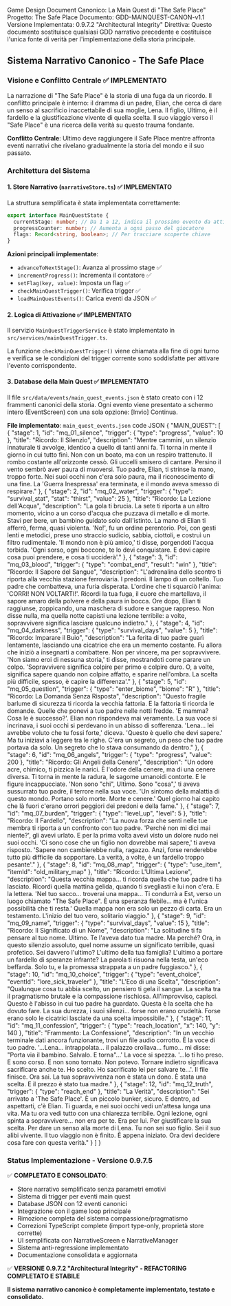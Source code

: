 Game Design Document Canonico: La Main Quest di "The Safe Place"
Progetto: The Safe Place
Documento: GDD-MAINQUEST-CANON-v1.1
Versione Implementata: 0.9.7.2 "Architectural Integrity"
Direttiva: Questo documento sostituisce qualsiasi GDD narrativo precedente e costituisce l'unica fonte di verità per l'implementazione della storia principale.

## Sistema Narrativo Canonico - The Safe Place

### Visione e Conflitto Centrale ✅ IMPLEMENTATO
La narrazione di "The Safe Place" è la storia di una fuga da un ricordo. Il conflitto principale è interno: il dramma di un padre, Elian, che cerca di dare un senso al sacrificio inaccettabile di sua moglie, Lena. Il figlio, Ultimo, è il fardello e la giustificazione vivente di quella scelta. Il suo viaggio verso il "Safe Place" è una ricerca della verità su questo trauma fondante.

**Conflitto Centrale**: Ultimo deve raggiungere il Safe Place mentre affronta eventi narrativi che rivelano gradualmente la storia del mondo e il suo passato.

### Architettura del Sistema

#### 1. Store Narrativo (`narrativeStore.ts`) ✅ IMPLEMENTATO
La struttura semplificata è stata implementata correttamente:

```typescript
export interface MainQuestState {
  currentStage: number; // Da 1 a 12, indica il prossimo evento da attivare
  progressCounter: number; // Aumenta a ogni passo del giocatore
  flags: Record<string, boolean>; // Per tracciare scoperte chiave
}
```

**Azioni principali implementate**:
- `advanceToNextStage()`: Avanza al prossimo stage ✅
- `incrementProgress()`: Incrementa il contatore ✅
- `setFlag(key, value)`: Imposta un flag ✅
- `checkMainQuestTrigger()`: Verifica trigger ✅
- `loadMainQuestEvents()`: Carica eventi da JSON ✅

#### 2. Logica di Attivazione ✅ IMPLEMENTATO
Il servizio `MainQuestTriggerService` è stato implementato in `src/services/mainQuestTrigger.ts`.

La funzione `checkMainQuestTrigger()` viene chiamata alla fine di ogni turno e verifica se le condizioni del trigger corrente sono soddisfatte per attivare l'evento corrispondente.
#### 3. Database della Main Quest ✅ IMPLEMENTATO
Il file `src/data/events/main_quest_events.json` è stato creato con i 12 frammenti canonici della storia. Ogni evento viene presentato a schermo intero (EventScreen) con una sola opzione: [Invio] Continua.

**File implementato**: `main_quest_events.json`
code
JSON
{
  "MAIN_QUEST": [
    {
      "stage": 1,
      "id": "mq_01_silence",
      "trigger": { "type": "progress", "value": 10 },
      "title": "Ricordo: Il Silenzio",
      "description": "Mentre cammini, un silenzio innaturale ti avvolge, identico a quello di tanti anni fa. Ti torna in mente il giorno in cui tutto finì. Non con un boato, ma con un respiro trattenuto. Il rombo costante all'orizzonte cessò. Gli uccelli smisero di cantare. Persino il vento sembrò aver paura di muoversi. Tuo padre, Elian, ti strinse la mano, troppo forte. Nei suoi occhi non c'era solo paura, ma il riconoscimento di una fine. La 'Guerra Inespressa' era terminata, e il mondo aveva smesso di respirare."
    },
    {
      "stage": 2,
      "id": "mq_02_water",
      "trigger": { "type": "survival_stat", "stat": "thirst", "value": 25 },
      "title": "Ricordo: La Lezione dell'Acqua",
      "description": "La gola ti brucia. La sete ti riporta a un altro momento, vicino a un corso d'acqua che puzzava di metallo e di morte. Stavi per bere, un bambino guidato solo dall'istinto. La mano di Elian ti afferrò, ferma, quasi violenta. 'No!', fu un ordine perentorio. Poi, con gesti lenti e metodici, prese uno straccio sudicio, sabbia, ciottoli, e costruì un filtro rudimentale. 'Il mondo non è più amico,' ti disse, porgendoti l'acqua torbida. 'Ogni sorso, ogni boccone, te lo devi conquistare. E devi capire cosa puoi prendere, e cosa ti ucciderà'."
    },
    {
      "stage": 3,
      "id": "mq_03_blood",
      "trigger": { "type": "combat_end", "result": "win" },
      "title": "Ricordo: Il Sapore del Sangue",
      "description": "L'adrenalina dello scontro ti riporta alla vecchia stazione ferroviaria. I predoni. Il lampo di un coltello. Tuo padre che combatteva, una furia disperata. L'ordine che ti squarciò l'anima: 'CORRI! NON VOLTARTI!'. Ricordi la tua fuga, il cuore che martellava, il sapore amaro della polvere e della paura in bocca. Ore dopo, Elian ti raggiunse, zoppicando, una maschera di sudore e sangue rappreso. Non disse nulla, ma quella notte capisti una lezione terribile: a volte, sopravvivere significa lasciare qualcuno indietro."
    },
    {
      "stage": 4,
      "id": "mq_04_darkness",
      "trigger": { "type": "survival_days", "value": 5 },
      "title": "Ricordo: Imparare il Buio",
      "description": "La ferita di tuo padre guarì lentamente, lasciando una cicatrice che era un memento costante. Fu allora che iniziò a insegnarti a combattere. Non per vincere, ma per sopravvivere. 'Non siamo eroi di nessuna storia,' ti disse, mostrandoti come parare un colpo. 'Sopravvivere significa colpire per primo e colpire duro. O, a volte, significa sapere quando non colpire affatto, e sparire nell'ombra. La scelta più difficile, spesso, è capire la differenza'."
    },
    {
      "stage": 5,
      "id": "mq_05_question",
      "trigger": { "type": "enter_biome", "biome": "R" },
      "title": "Ricordo: La Domanda Senza Risposta",
      "description": "Questo fragile barlume di sicurezza ti ricorda la vecchia fattoria. E la fattoria ti ricorda le domande. Quelle che ponevi a tuo padre nelle notti fredde. 'E mamma? Cosa le è successo?'. Elian non rispondeva mai veramente. La sua voce si incrinava, i suoi occhi si perdevano in un abisso di sofferenza. 'Lena... lei avrebbe voluto che tu fossi forte,' diceva. 'Questo è quello che devi sapere.' Ma tu iniziavi a leggere tra le righe. C'era un segreto, un peso che tuo padre portava da solo. Un segreto che lo stava consumando da dentro."
    },
    {
      "stage": 6,
      "id": "mq_06_angels",
      "trigger": { "type": "progress", "value": 200 },
      "title": "Ricordo: Gli Angeli della Cenere",
      "description": "Un odore acre, chimico, ti pizzica le narici. È l'odore della cenere, ma di una cenere diversa. Ti torna in mente la radura, le sagome umanoidi contorte. E le figure incappucciate. 'Non sono \"chi\", Ultimo. Sono \"cosa\",' ti aveva sussurrato tuo padre, il terrore nella sua voce. 'Un sintomo della malattia di questo mondo. Portano solo morte. Morte e cenere.' Quel giorno hai capito che là fuori c'erano orrori peggiori dei predoni e della fame."
    },
    {
      "stage": 7,
      "id": "mq_07_burden",
      "trigger": { "type": "level_up", "level": 5 },
      "title": "Ricordo: Il Fardello",
      "description": "La nuova forza che senti nelle tue membra ti riporta a un confronto con tuo padre. 'Perché non mi dici mai niente?', gli avevi urlato. E per la prima volta avevi visto un dolore nudo nei suoi occhi. 'Ci sono cose che un figlio non dovrebbe mai sapere,' ti aveva risposto. 'Sapere non cambierebbe nulla, ragazzo. Anzi, forse renderebbe tutto più difficile da sopportare. La verità, a volte, è un fardello troppo pesante'."
    },
    {
      "stage": 8,
      "id": "mq_08_map",
      "trigger": { "type": "use_item", "itemId": "old_military_map" },
      "title": "Ricordo: L'Ultima Lezione",
      "description": "Questa vecchia mappa... ti ricorda quella che tuo padre ti ha lasciato. Ricordi quella mattina gelida, quando ti svegliasti e lui non c'era. E la lettera. 'Nel tuo sacco... troverai una mappa... Ti condurrà a Est, verso un luogo chiamato \"The Safe Place\". È una speranza flebile... ma è l'unica possibilità che ti resta.' Quella mappa non era solo un pezzo di carta. Era un testamento. L'inizio del tuo vero, solitario viaggio."
    },
    {
      "stage": 9,
      "id": "mq_09_name",
      "trigger": { "type": "survival_days", "value": 15 },
      "title": "Ricordo: Il Significato di un Nome",
      "description": "La solitudine ti fa pensare al tuo nome. Ultimo. Te l'aveva dato tua madre. Ma perché? Ora, in questo silenzio assoluto, quel nome assume un significato terribile, quasi profetico. Sei davvero l'ultimo? L'ultimo della tua famiglia? L'ultimo a portare un fardello di speranze infrante? La parola ti risuona nella testa, un'eco beffarda. Solo tu, e la promessa strappata a un padre fuggiasco."
    },
    {
      "stage": 10,
      "id": "mq_10_choice",
      "trigger": { "type": "event_choice", "eventId": "lore_sick_traveler" },
      "title": "L'Eco di una Scelta",
      "description": "Qualunque cosa tu abbia scelto, un pensiero ti gela il sangue. La scelta tra il pragmatismo brutale e la compassione rischiosa. All'improvviso, capisci. Questo è l'abisso in cui tuo padre ha guardato. Questa è la scelta che ha dovuto fare. La sua durezza, i suoi silenzi... forse non erano crudeltà. Forse erano solo le cicatrici lasciate da una scelta impossibile."
    },
    {
      "stage": 11,
      "id": "mq_11_confession",
      "trigger": { "type": "reach_location", "x": 140, "y": 140 },
      "title": "Frammento: La Confessione",
      "description": "In un vecchio terminale dati ancora funzionante, trovi un file audio corrotto. È la voce di tuo padre. '...Lena... intrappolata... il palazzo crollava... fumo... mi disse: \"Porta via il bambino. Salvalo. E torna\"...' La voce si spezza. '...Io ti ho preso. E sono corso. E non sono tornato. Non potevo. Tornare indietro significava sacrificare anche te. Ho scelto. Ho sacrificato lei per salvare te...'. Il file finisce. Ora sai. La tua sopravvivenza non è stata un dono. È stata una scelta. E il prezzo è stato tua madre."
    },
    {
      "stage": 12,
      "id": "mq_12_truth",
      "trigger": { "type": "reach_end" },
      "title": "La Verità",
      "description": "Sei arrivato a 'The Safe Place'. È un piccolo bunker, sicuro. E dentro, ad aspettarti, c'è Elian. Ti guarda, e nei suoi occhi vedi un'attesa lunga una vita. Ma tu ora vedi tutto con una chiarezza terribile. Ogni lezione, ogni spinta a sopravvivere... non era per te. Era per lui. Per giustificare la sua scelta. Per dare un senso alla morte di Lena. Tu non sei suo figlio. Sei il suo alibi vivente. Il tuo viaggio non è finito. È appena iniziato. Ora devi decidere cosa fare con questa verità."
    }
  ]
}
### Status Implementazione - Versione 0.9.7.5

✅ **COMPLETATO E CONSOLIDATO**:
- Store narrativo semplificato senza parametri emotivi
- Sistema di trigger per eventi main quest
- Database JSON con 12 eventi canonici
- Integrazione con il game loop principale
- Rimozione completa del sistema compassione/pragmatismo
- Correzioni TypeScript complete (import type-only, proprietà store corrette)
- UI semplificata con NarrativeScreen e NarrativeManager
- Sistema anti-regressione implementato
- Documentazione consolidata e aggiornata

✅ **VERSIONE 0.9.7.2 "Architectural Integrity" - REFACTORING COMPLETATO E STABILE**

**Il sistema narrativo canonico è completamente implementato, testato e consolidato.**